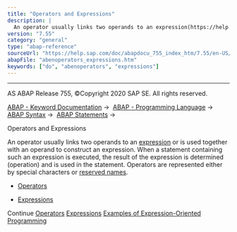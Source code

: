 ```yaml
---
title: "Operators and Expressions"
description: |
  An operator usually links two operands to an expression(https://help.sap.com/doc/abapdocu_755_index_htm/7.55/en-US/abenexpressions.htm) or is used together with an operand to construct an expression. When a statement containing such an expression is executed, the result of the expression is determ
version: "7.55"
category: "general"
type: "abap-reference"
sourceUrl: "https://help.sap.com/doc/abapdocu_755_index_htm/7.55/en-US/abenoperators_expressions.htm"
abapFile: "abenoperators_expressions.htm"
keywords: ["do", "abenoperators", "expressions"]
---
```


* * *

AS ABAP Release 755, ©Copyright 2020 SAP SE. All rights reserved.

[ABAP - Keyword Documentation](https://help.sap.com/doc/abapdocu_755_index_htm/7.55/en-US/abenabap.htm) →  [ABAP - Programming Language](https://help.sap.com/doc/abapdocu_755_index_htm/7.55/en-US/abenabap_reference.htm) →  [ABAP Syntax](https://help.sap.com/doc/abapdocu_755_index_htm/7.55/en-US/abenabap_syntax.htm) →  [ABAP Statements](https://help.sap.com/doc/abapdocu_755_index_htm/7.55/en-US/abenabap_statements.htm) → 

Operators and Expressions

An operator usually links two operands to an [expression](https://help.sap.com/doc/abapdocu_755_index_htm/7.55/en-US/abenexpressions.htm) or is used together with an operand to construct an expression. When a statement containing such an expression is executed, the result of the expression is determined (operation) and is used in the statement. Operators are represented either by special characters or [reserved names](https://help.sap.com/doc/abapdocu_755_index_htm/7.55/en-US/abenabap_words.htm).

-   [Operators](https://help.sap.com/doc/abapdocu_755_index_htm/7.55/en-US/abenoperators.htm)

-   [Expressions](https://help.sap.com/doc/abapdocu_755_index_htm/7.55/en-US/abenexpressions.htm)

Continue
[Operators](https://help.sap.com/doc/abapdocu_755_index_htm/7.55/en-US/abenoperators.htm)
[Expressions](https://help.sap.com/doc/abapdocu_755_index_htm/7.55/en-US/abenexpressions.htm)
[Examples of Expression-Oriented Programming](https://help.sap.com/doc/abapdocu_755_index_htm/7.55/en-US/abenexpressions_abexas.htm)